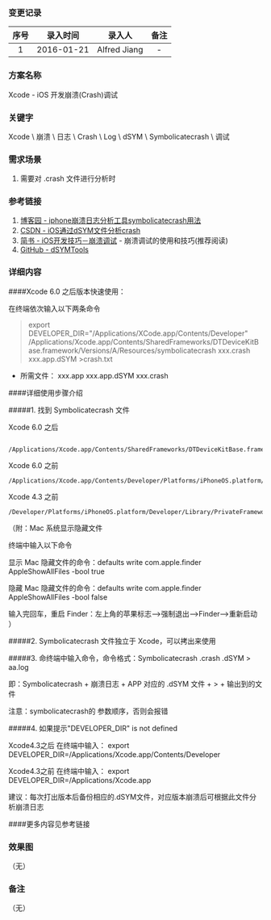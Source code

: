 ### 变更记录

| 序号 | 录入时间 | 录入人 | 备注 |
|:--------:|:--------:|:--------:|:--------:|
| 1 | 2016-01-21 | Alfred Jiang | - |

### 方案名称

Xcode - iOS 开发崩溃(Crash)调试

### 关键字

Xcode \ 崩溃 \ 日志 \ Crash \ Log \ dSYM \ Symbolicatecrash \ 调试

### 需求场景

1. 需要对 .crash 文件进行分析时

### 参考链接

1. [博客园 - iphone崩溃日志分析工具symbolicatecrash用法](http://www.cnblogs.com/ydhliphonedev/archive/2012/12/07/2806866.html)
2. [CSDN - iOS通过dSYM文件分析crash](http://blog.csdn.net/hjy_x/article/details/20929095)
3. [简书 - iOS开发技巧－崩溃调试](http://www.jianshu.com/p/77660e626874) - 崩溃调试的使用和技巧(推荐阅读)
4. [GitHub - dSYMTools](https://github.com/answer-huang/dSYMTools)

### 详细内容

####Xcode 6.0 之后版本快速使用：

在终端依次输入以下两条命令
>export DEVELOPER_DIR="/Applications/XCode.app/Contents/Developer"
>/Applications/Xcode.app/Contents/SharedFrameworks/DTDeviceKitBase.framework/Versions/A/Resources/symbolicatecrash xxx.crash xxx.app.dSYM >crash.txt

- 所需文件： xxx.app xxx.app.dSYM xxx.crash

####详细使用步骤介绍

#####1. 找到 Symbolicatecrash 文件

Xcode 6.0 之后
```
​/Applications/Xcode.app/Contents/SharedFrameworks/DTDeviceKitBase.framework/Versions/A/Resources
```

Xcode 6.0 之前
```
/Applications/Xcode.app/Contents/Developer/Platforms/iPhoneOS.platform/Developer/Library/PrivateFrameworks/DTDeviceKit.framework/Versions/A/Resources/
```

Xcode 4.3 之前
```
/Developer/Platforms/iPhoneOS.platform/Developer/Library/PrivateFrameworks/DTDeviceKit.framework/Versions/A/Resources/symbolicatecrash
```

（附：Mac 系统显示隐藏文件

终端中输入以下命令

显示 Mac 隐藏文件的命令：defaults write com.apple.finder AppleShowAllFiles -bool true

隐藏 Mac 隐藏文件的命令：defaults write com.apple.finder AppleShowAllFiles -bool false

输入完回车，重启 Finder：左上角的苹果标志-->强制退出-->Finder-->重新启动
）

#####2. Symbolicatecrash 文件独立于 Xcode，可以拷出来使用

#####3. 命终端中输入命令，命令格式：Symbolicatecrash .crash .dSYM > aa.log

即：Symbolicatecrash + 崩溃日志 + APP 对应的 .dSYM 文件 + > + 输出到的文件

注意：symbolicatecrash的 参数顺序，否则会报错

#####4. 如果提示"DEVELOPER_DIR" is not defined

Xcode4.3之后 在终端中输入： export DEVELOPER_DIR=/Applications/Xcode.app/Contents/Developer

Xcode4.3之前 在终端中输入： export DEVELOPER_DIR=/Applications/Xcode.app

建议：每次打出版本后备份相应的.dSYM文件，对应版本崩溃后可根据此文件分析崩溃日志

####更多内容见参考链接

### 效果图
（无）

### 备注
（无）

